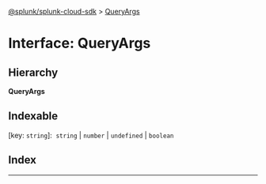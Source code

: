 [@splunk/splunk-cloud-sdk](../README.md) > [QueryArgs](../interfaces/queryargs.md)

# Interface: QueryArgs

## Hierarchy

**QueryArgs**

## Indexable

\[key: `string`\]:&nbsp; `string` &#124; `number` &#124; `undefined` &#124; `boolean`

## Index

---

